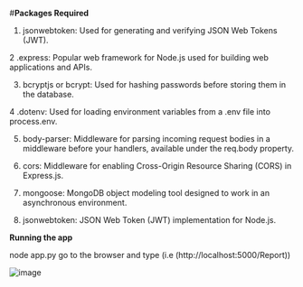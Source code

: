 #**Packages Required**

1. jsonwebtoken: Used for generating and verifying JSON Web Tokens (JWT).

2 .express: Popular web framework for Node.js used for building web applications and APIs.

3. bcryptjs or bcrypt: Used for hashing passwords before storing them in the database.

4 .dotenv: Used for loading environment variables from a .env file into process.env.

5. body-parser: Middleware for parsing incoming request bodies in a middleware before your handlers, available under the req.body property.

6. cors: Middleware for enabling Cross-Origin Resource Sharing (CORS) in Express.js.

7. mongoose: MongoDB object modeling tool designed to work in an asynchronous environment.

8. jsonwebtoken: JSON Web Token (JWT) implementation for Node.js.

**Running the app**

node app.py
go to the browser and type (i.e (http://localhost:5000/Report))

![image](https://github.com/PiyushChaukade/Meroku_project/assets/93372962/902891a7-b1f3-42eb-ae45-794e52adc405)

